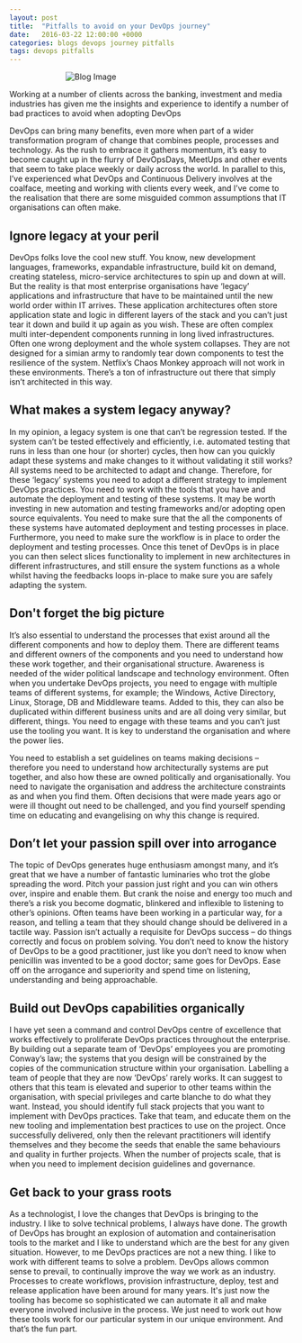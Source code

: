 ```yaml
---
layout: post
title:  "Pitfalls to avoid on your DevOps journey"
date:   2016-03-22 12:00:00 +0000
categories: blogs devops journey pitfalls
tags: devops pitfalls
---
```

<img src="{{ site.url }}/img/posts/devops-pitfalls/devops_pitfalls.jpg" alt="Blog Image" style="margin-left: 100px;margin-right: 100px;"/>

Working at a number of clients across the banking, investment and media industries has given me the insights and experience to identify a number of bad practices to avoid when adopting DevOps

DevOps can bring many benefits, even more when part of a wider transformation program of change that combines people, processes and technology.  As the rush to embrace it gathers momentum, it’s easy to become caught up in the flurry of DevOpsDays, MeetUps and other events that seem to take place weekly or daily across the world. In parallel to this, I’ve experienced what DevOps and Continuous Delivery involves at the coalface, meeting and working with clients every week, and I’ve come to the realisation that there are some misguided common assumptions that IT organisations can often make.

## Ignore legacy at your peril

DevOps folks love the cool new stuff. You know, new development languages, frameworks, expandable infrastructure, build kit on demand, creating stateless, micro-service architectures to spin up and down at will. But the reality is that most enterprise organisations have ‘legacy’ applications and infrastructure that have to be maintained until the new world order within IT arrives.  These application architectures often store application state and logic in different layers of the stack and you can’t just tear it down and build it up again as you wish.  These are often complex multi inter-dependent components running in long lived infrastructures.  Often one wrong deployment and the whole system collapses.  They are not designed for a simian army to randomly tear down components to test the resilience of the system.  Netflix’s Chaos Monkey approach will not work in these environments.  There’s a ton of infrastructure out there that simply isn’t architected in this way.  

## What makes a system legacy anyway?  

In my opinion, a legacy system is one that can’t be regression tested.  If the system can’t be tested effectively and efficiently, i.e. automated testing that runs in less than one hour (or shorter) cycles, then how can you quickly adapt these systems and make changes to it without validating it still works?  All systems need to be architected to adapt and change.  Therefore, for these ‘legacy’ systems you need to adopt a different strategy to implement DevOps practices.  You need to work with the tools that you have and automate the deployment and testing of these systems.  It may be worth investing in new automation and testing frameworks and/or adopting open source equivalents.  You need to make sure that the all the components of these systems have automated deployment and testing processes in place.  Furthermore, you need to make sure the workflow is in place to order the deployment and testing processes.   Once this tenet of DevOps is in place you can then select slices functionality to implement in new architectures in different infrastructures, and still ensure the system functions as a whole whilst having the feedbacks loops in-place to make sure you are safely adapting the system.

## Don't forget the big picture

It’s also essential to understand the processes that exist around all the different components and how to deploy them. There are different teams and different owners of the components and you need to understand how these work together, and their organisational structure.  Awareness is needed of the wider political landscape and technology environment.  Often when you undertake DevOps projects, you need to engage with multiple teams of different systems, for example; the Windows, Active Directory, Linux, Storage, DB and Middleware teams.  Added to this, they can also be duplicated within different business units and are all doing very similar, but different, things.  You need to engage with these teams and you can’t just use the tooling you want.  It is key to understand the organisation and where the power lies.

You need to establish a set guidelines on teams making decisions – therefore you need to understand how architecturally systems are put together, and also how these are owned politically and organisationally.  You need to navigate the organisation and address the architecture constraints as and when you find them.  Often decisions that were made years ago or were ill thought out need to be challenged, and you find yourself spending time on educating and evangelising on why this change is required.

## Don’t let your passion spill over into arrogance

The topic of DevOps generates huge enthusiasm amongst many, and it’s great that we have a number of fantastic luminaries who trot the globe spreading the word.  Pitch your passion just right and you can win others over, inspire and enable them. But crank the noise and energy too much and there’s a risk you become dogmatic, blinkered and inflexible to listening to other’s opinions.  Often teams have been working in a particular way, for a reason, and telling a team that they should change should be delivered in a tactile way.  Passion isn’t actually a requisite for DevOps success – do things correctly and focus on problem solving.  You don’t need to know the history of DevOps to be a good practitioner, just like you don’t need to know when penicillin was invented to be a good doctor; same goes for DevOps.  Ease off on the arrogance and superiority and spend time on listening, understanding and being approachable.

## Build out DevOps capabilities organically

I have yet seen a command and control DevOps centre of excellence that works effectively to proliferate DevOps practices throughout the enterprise.  By building out a separate team of ‘DevOps’ employees you are promoting Conway’s law; the systems that you design will be constrained by the copies of the communication structure within your organisation.  Labelling a team of people that they are now ‘DevOps’ rarely works.  It can suggest to others that this team is elevated and superior to other teams within the organisation, with special privileges and carte blanche to do what they want.  Instead, you should identify full stack projects that you want to implement with DevOps practices. Take that team, and educate them on the new tooling and implementation best practices to use on the project.  Once successfully delivered, only then the relevant practitioners will identify themselves and they become the seeds that enable the same behaviours and quality in further projects.  When the number of projects scale, that is when you need to implement decision guidelines and governance.

## Get back to your grass roots

As a technologist, I love the changes that DevOps is bringing to the industry.  I like to solve technical problems, I always have done. The growth of DevOps has brought an explosion of automation and containerisation tools to the market and I like to understand which are the best for any given situation.  However, to me DevOps practices are not a new thing.  I like to work with different teams to solve a problem.  DevOps allows common sense to prevail, to continually improve the way we work as an industry.  Processes to create workflows, provision infrastructure, deploy, test and release application have been around for many years.  It's just now the tooling has become so sophisticated we can automate it all and make everyone involved inclusive in the process.  We just need to work out how these tools work for our particular system in our unique environment.  And that’s the fun part.
